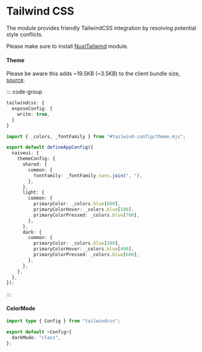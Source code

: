 # Tailwind CSS

The module provides friendly TailwindCSS integration by resolving potential style conflicts.

Please make sure to install [NuxtTailwind](https://tailwindcss.nuxtjs.org/) module.

#### Theme

Please be aware this adds ~19.5KB (~3.5KB) to the client bundle size, [source](https://tailwindcss.nuxtjs.org/tailwind/config#referencing-in-the-application).

::: code-group

```ts [nuxt.config.ts]
tailwindcss: {
  exposeConfig: {
    write: true,
  }
}
```

```ts [app.config.ts]
import { _colors, _fontFamily } from "#tailwind-config/theme.mjs";

export default defineAppConfig({
  naiveui: {
    themeConfig: {
      shared: {
        common: {
          fontFamily: _fontFamily.sans.join(", "),
        },
      },
      light: {
        common: {
          primaryColor: _colors.blue[600],
          primaryColorHover: _colors.blue[500],
          primaryColorPressed: _colors.blue[700],
        },
      },
      dark: {
        common: {
          primaryColor: _colors.blue[500],
          primaryColorHover: _colors.blue[400],
          primaryColorPressed: _colors.blue[600],
        },
      },
    },
  },
});
```

:::

#### ColorMode

```ts [tailwind.config.ts]
import type { Config } from "tailwindcss";

export default <Config>{
  darkMode: "class",
};
```
